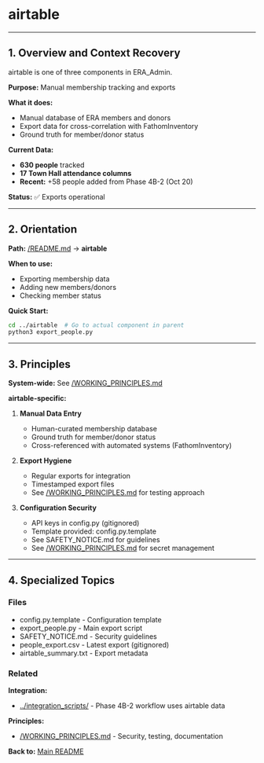 # airtable

---

## 1. Overview and Context Recovery

airtable is one of three components in ERA_Admin.

**Purpose:** Manual membership tracking and exports

**What it does:**
- Manual database of ERA members and donors
- Export data for cross-correlation with FathomInventory
- Ground truth for member/donor status

**Current Data:**
- **630 people** tracked
- **17 Town Hall attendance columns**
- **Recent:** +58 people added from Phase 4B-2 (Oct 20)

**Status:** ✅ Exports operational

---

## 2. Orientation

**Path:** [/README.md](../README.md) → **airtable**

**When to use:**
- Exporting membership data
- Adding new members/donors
- Checking member status

**Quick Start:**
```bash
cd ../airtable  # Go to actual component in parent
python3 export_people.py
```

---

## 3. Principles

**System-wide:** See [/WORKING_PRINCIPLES.md](../WORKING_PRINCIPLES.md)

**airtable-specific:**

1. **Manual Data Entry**
   - Human-curated membership database
   - Ground truth for member/donor status
   - Cross-referenced with automated systems (FathomInventory)

2. **Export Hygiene**
   - Regular exports for integration
   - Timestamped export files
   - See [/WORKING_PRINCIPLES.md](../WORKING_PRINCIPLES.md) for testing approach

3. **Configuration Security**
   - API keys in config.py (gitignored)
   - Template provided: config.py.template
   - See SAFETY_NOTICE.md for guidelines
   - See [/WORKING_PRINCIPLES.md](../WORKING_PRINCIPLES.md) for secret management

---

## 4. Specialized Topics

### Files

- config.py.template - Configuration template
- export_people.py - Main export script
- SAFETY_NOTICE.md - Security guidelines
- people_export.csv - Latest export (gitignored)
- airtable_summary.txt - Export metadata

### Related

**Integration:**
- [../integration_scripts/](../integration_scripts/) - Phase 4B-2 workflow uses airtable data

**Principles:**
- [/WORKING_PRINCIPLES.md](../WORKING_PRINCIPLES.md) - Security, testing, documentation

**Back to:** [Main README](../README.md)

